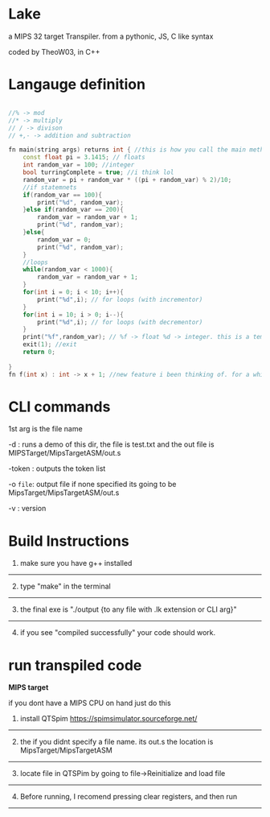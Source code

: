 # Lake

a MIPS 32 target Transpiler. from a pythonic, JS, C like syntax

coded by TheoW03, in C++ 

# Langauge definition


```C++

//% -> mod
//* -> multiply
// / -> divison
// +,- -> addition and subtraction

fn main(string args) returns int { //this is how you call the main method (this is how you do comments), returns for return
    const float pi = 3.1415; // floats
    int random_var = 100; //integer
    bool turringComplete = true; //i think lol 
    random_var = pi + random_var * ((pi + random_var) % 2)/10; 
    //if statemnets
    if(random_var == 100){
        print("%d", random_var);
    }else if(random_var == 200){
        random_var = random_var + 1;
        print("%d", random_var);
    }else{
        random_var = 0;
        print("%d", random_var);
    }
    //loops 
    while(random_var < 1000){
        random_var = random_var + 1;
    }
    for(int i = 0; i < 10; i++){
        print("%d",i); // for loops (with incrementor)
    }
    for(int i = 10; i > 0; i--){
        print("%d",i); // for loops (with decrementor)
    }
    print("%f",random_var); // %f -> float %d -> integer. this is a temp system until I add something better :3
    exit(1); //exit
    return 0;
    
}
fn f(int x) : int -> x + 1; //new feature i been thinking of. for a while >:3
```

# CLI commands

1st arg is the file name

-d : runs a demo of this dir, the file is test.txt and the out file is MIPSTarget/MipsTargetASM/out.s

-token : outputs the token list

-o ``file``:  output file if none specified its going to be MipsTarget/MipsTargetASM/out.s

-v : version

# Build Instructions

1. make sure you have g++ installed
---

2. type "make" in the terminal
---

3. the final exe is "./output {to any file with .lk extension or CLI arg}"

---
4. if you see "compiled successfully" your code should work. 

# run transpiled code

<b>MIPS target</b>

if you dont have a MIPS CPU on hand just do this

1. install QTSpim
https://spimsimulator.sourceforge.net/

---

2. the if you didnt specify a file name. its out.s the location is MipsTarget/MipsTargetASM
---

3. locate file in QTSPim by going to file->Reinitialize and load file

---

4. Before running, I recomend pressing clear registers, and then run

----
<br>



